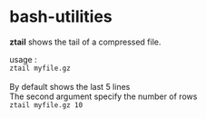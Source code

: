 # bash-utilities

**ztail** shows the tail of a compressed file.

usage : 
 <br />
`ztail myfile.gz`
 <br />
  <br />
  By default shows the last 5 lines
 <br />
The second argument specify the number of rows 
 <br />
`ztail myfile.gz 10` 
